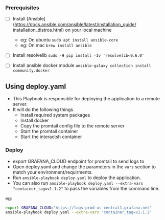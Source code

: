 ### Prerequisites
- [ ] Install [Ansible](https://docs.ansible.com/ansible/latest/installation_guide/
installation_distros.html) on your local machine
    - eg: On ubuntu `sudo apt install ansible-core`
    - eg: On mac `brew install ansible`
- [ ] Install resolvelib `sudo -H pip install -Iv 'resolvelib<0.6.0'`
- [ ] Install ansible docker module `ansible-galaxy collection install community.docker`
 


## Using deploy.yaml
- This Playbook is responsible for deploying the application to a remote server.
- It will do the following things
  - Install required system packages
  - Install docker
  - Copy the promtail config file to the remote server
  - Start the promtail container
  - Start the interactsh container 

### Deploy
- export GRAFANA_CLOUD endpoint for promtail to send logs to
-  Open deploy.yaml and change the parameters in the `vars` section to match your environment/requirments.
-  Run `ansible-playbook deploy.yaml` to deploy the application.
- You can also run `ansible-playbook deploy.yaml --extra-vars "container_tag=v1.1.2"` to pass the variables from the command line.

eg:
```bash
export GRAFANA_CLOUD="https://logs-prod-us-central1.grafana.net"
ansible-playbook deploy.yaml --extra-vars "container_tag=v1.1.2"
```